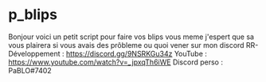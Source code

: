 # p_blips
Bonjour voici un petit script pour faire vos blips vous meme j'espert que sa vous plairera si vous avais des prôbleme ou quoi vener sur mon discord  RR-Développement : https://discord.gg/9NSRKGu34z  YouTube : https://www.youtube.com/watch?v=_jpxqTh6iWE  Discord perso : PaBLO#7402
